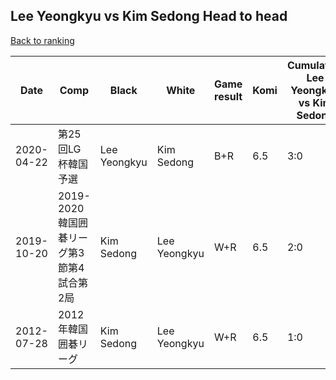 ## Lee Yeongkyu vs Kim Sedong Head to head

[Back to ranking](../../index.md)




| **Date** | **Comp** | **Black** | **White** | **Game result** | **Komi** | **Cumulative Lee Yeongkyu vs Kim Sedong** | **Lee Yeongkyu streak** | **Kim Sedong streak** | 
| --- | --- | --- | --- | --- | --- | --- | --- | --- |
| 2020-04-22 | 第25回LG杯韓国予選 | Lee Yeongkyu | Kim Sedong | B+R | 6.5 | 3:0 | 3 | 0 | 
| 2019-10-20 | 2019-2020韓国囲碁リーグ第3節第4試合第2局 | Kim Sedong | Lee Yeongkyu | W+R | 6.5 | 2:0 | 2 | 0 | 
| 2012-07-28 | 2012年韓国囲碁リーグ | Kim Sedong | Lee Yeongkyu | W+R | 6.5 | 1:0 | 1 | 0 |




